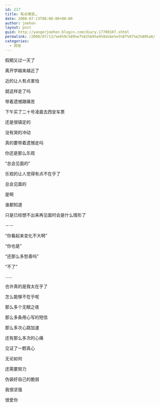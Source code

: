 ```yaml
---
id: 217
title: 有点难受…
date: 2008-07-13T08:00:00+00:00
author: jeehon
layout: post
guid: http://yangerjeehon.blogcn.com/diary,17700107.shtml
permalink: /2008/07/13/%e6%9c%89%e7%82%b9%e9%9a%be%e5%8f%97%e2%80%a6/
categories:
  - 其他
---
```

假期又过一天了
  
离开学越来越近了
  
近的让人有点害怕
  
就这样走了吗
  
带着遗憾跟痛苦

下午买了二十号凌晨去西安车票
  
还是很镇定的
  
没有哭的冲动
  
真的要带着遗憾走吗
  
你还是那么乐观
  
“总会见面的”
  
乐观的让人觉得有点不在乎了
  
总会见面的
  
是啊
  
谁都知道
  
只是已经想不出来再见面时会是什么情形了
  
－－
  
“你看起来变化不大啊”
  
“你也是”
  
“还那么多愁善吗”
  
“不了”
  
……
  
也许真的是我太在乎了
  
怎么能够不在乎呢
  
那么多个无眠之夜
  
那么多条用心写的短信
  
那么多次心跳加速
  
还有那么多次的心痛
  
见证了一颗真心

无论如何
  
还需要努力
  
伪装好自己的脆弱
  
我很坚强
  
很爱你